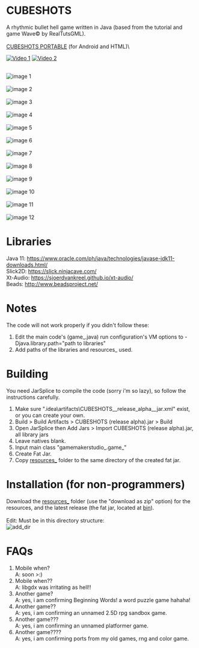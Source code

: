 # CUBESHOTS
A rhythmic bullet hell game written in Java (based from the tutorial and game Wave© by RealTutsGML).\
\
[CUBESHOTS PORTABLE](https://github.com/GDjkhp/CUBESHOTS_PORTABLE) (for Android and HTML)\

[![Video 1](https://img.youtube.com/vi/GkitVgIIiGE/0.jpg)](https://www.youtube.com/watch?v=GkitVgIIiGE)
[![Video 2](https://img.youtube.com/vi/rZynls_7nAw/0.jpg)](https://www.youtube.com/watch?v=rZynls_7nAw)

\
![image 1](https://github.com/GDjkhp/CUBESHOTS/blob/main/readme%20pics/1%20attempt%20storm.PNG)\
\
![image 2](https://github.com/GDjkhp/CUBESHOTS/blob/main/readme%20pics/game%20showcase%202.jpg)\
\
![image 3](https://github.com/GDjkhp/CUBESHOTS/blob/main/readme%20pics/game_%20showcase.jpg)\
\
![image 4](https://github.com/GDjkhp/CUBESHOTS/blob/main/readme%20pics/conway.PNG)\
\
![image 5](https://github.com/GDjkhp/CUBESHOTS/blob/main/readme%20pics/path.PNG)\
\
![image 6](https://github.com/GDjkhp/CUBESHOTS/blob/main/readme%20pics/tictactoe.PNG)\
\
![image 7](https://github.com/GDjkhp/CUBESHOTS/blob/main/readme%20pics/water.PNG)\
\
![image 8](https://github.com/GDjkhp/CUBESHOTS/blob/main/readme%20pics/render%20texture.png)\
\
![image 9](https://github.com/GDjkhp/CUBESHOTS/blob/main/readme%20pics/mandelbrot.png)\
\
![image 10](https://github.com/GDjkhp/CUBESHOTS/blob/main/readme%20pics/maze.png)\
\
![image 11](https://github.com/GDjkhp/CUBESHOTS/blob/main/readme%20pics/julia.png)\
\
![image 12](https://github.com/GDjkhp/CUBESHOTS/blob/main/readme%20pics/raycast.png)
# Libraries
Java 11: https://www.oracle.com/ph/java/technologies/javase-jdk11-downloads.html/
\
Slick2D: https://slick.ninjacave.com/
\
Xt-Audio: https://sjoerdvankreel.github.io/xt-audio/
\
Beads: http://www.beadsproject.net/
# Notes
The code will not work properly if you didn't follow these:
1. Edit the main code's (game_.java) run configuration's VM options to -Djava.library.path="path to libraries"
2. Add paths of the libraries and resources_ used.
# Building
You need JarSplice to compile the code (sorry i'm so lazy), so follow the instructions carefully.
1. Make sure ".idea\artifacts\CUBESHOTS__release_alpha__jar.xml" exist, or you can create your own.
2. Build > Build Artifacts > CUBESHOTS (release alpha).jar > Build
3. Open JarSplice then Add Jars > Import CUBESHOTS (release alpha).jar, all library jars
4. Leave natives blank.
5. Input main class "gamemakerstudio_.game_"
6. Create Fat Jar.
7. Copy [resources_](https://github.com/GDjkhp/CUBESHOTS_RESOURCES/) folder to the same directory of the created fat jar.
# Installation (for non-programmers)
Download the [resources_](https://github.com/GDjkhp/CUBESHOTS_RESOURCES/) folder (use the "download as zip" option) for the resources, and the latest release (the fat jar, located at [bin](https://github.com/GDjkhp/CUBESHOTS/tree/main/bin)).\
\
Edit: Must be in this directory structure:\
![add_dir](https://github.com/GDjkhp/CUBESHOTS/blob/main/readme%20pics/dir.png)
# FAQs
1. Mobile when?\
A: soon >:)
2. Mobile when??\
A: libgdx was irritating as hell!!
3. Another game?\
A: yes, i am confirming Beginning Words! a word puzzle game hahaha!
4. Another game??\
A: yes, i am confirming an unnamed 2.5D rpg sandbox game.
5. Another game???\
A: yes, i am confirming an unnamed platformer game.
6. Another game????\
A: yes, i am confirming ports from my old games, rng and color game.
